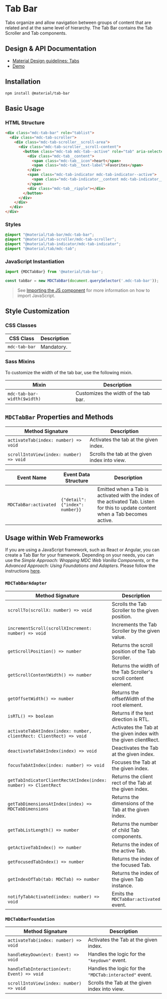 <!--docs:
title: "Tab Bar"
layout: detail
section: components
excerpt: "Manages a set of Tabs."
iconId: tabs
path: /catalog/tabs/tab-bar/
-->

# Tab Bar

Tabs organize and allow navigation between groups of content that are related and at the same level of hierarchy.
The Tab Bar contains the Tab Scroller and Tab components.

## Design & API Documentation

<ul class="icon-list">
  <li class="icon-list-item icon-list-item--spec">
    <a href="https://material.io/go/design-tabs">Material Design guidelines: Tabs</a>
  </li>
  <li class="icon-list-item icon-list-item--link">
    <a href="https://material-components.github.io/material-components-web-catalog/#/component/tabs">Demo</a>
  </li>
</ul>

## Installation

```
npm install @material/tab-bar
```

## Basic Usage

### HTML Structure

```html
<div class="mdc-tab-bar" role="tablist">
  <div class="mdc-tab-scroller">
    <div class="mdc-tab-scroller__scroll-area">
      <div class="mdc-tab-scroller__scroll-content">
        <button class="mdc-tab mdc-tab--active" role="tab" aria-selected="true" tabindex="0">
          <div class="mdc-tab__content">
            <span class="mdc-tab__icon">heart</span>
            <span class="mdc-tab__text-label">Favorites</span>
          </div>
          <span class="mdc-tab-indicator mdc-tab-indicator--active">
            <span class="mdc-tab-indicator__content mdc-tab-indicator__content--underline"></span>
          </span>
          <div class="mdc-tab__ripple"></div>
        </button>
      </div>
    </div>
  </div>
</div>
```

### Styles

```scss
@import "@material/tab-bar/mdc-tab-bar";
@import "@material/tab-scroller/mdc-tab-scroller";
@import "@material/tab-indicator/mdc-tab-indicator";
@import "@material/tab/mdc-tab";
```

### JavaScript Instantiation

```js
import {MDCTabBar} from '@material/tab-bar';

const tabBar = new MDCTabBar(document.querySelector('.mdc-tab-bar'));
```

> See [Importing the JS component](../../docs/importing-js.md) for more information on how to import JavaScript.

## Style Customization

### CSS Classes

CSS Class | Description
--- | ---
`mdc-tab-bar` | Mandatory.

### Sass Mixins

To customize the width of the tab bar, use the following mixin.

Mixin | Description
--- | ---
`mdc-tab-bar-width($width)` | Customizes the width of the tab bar.

## `MDCTabBar` Properties and Methods

Method Signature | Description
--- | ---
`activateTab(index: number) => void` | Activates the tab at the given index.
`scrollIntoView(index: number) => void` | Scrolls the tab at the given index into view.

Event Name | Event Data Structure | Description
--- | --- | ---
`MDCTabBar:activated` | `{"detail": {"index": number}}` | Emitted when a Tab is activated with the index of the activated Tab. Listen for this to update content when a Tab becomes active.

## Usage within Web Frameworks

If you are using a JavaScript framework, such as React or Angular, you can create a Tab Bar for your framework. Depending on your needs, you can use the _Simple Approach: Wrapping MDC Web Vanilla Components_, or the _Advanced Approach: Using Foundations and Adapters_. Please follow the instructions [here](../../docs/integrating-into-frameworks.md).

### `MDCTabBarAdapter`

Method Signature | Description
--- | ---
`scrollTo(scrollX: number) => void` | Scrolls the Tab Scroller to the given position.
`incrementScroll(scrollXIncrement: number) => void` | Increments the Tab Scroller by the given value.
`getScrollPosition() => number` | Returns the scroll position of the Tab Scroller.
`getScrollContentWidth() => number` | Returns the width of the Tab Scroller's scroll content element.
`getOffsetWidth() => number` | Returns the offsetWidth of the root element.
`isRTL() => boolean` | Returns if the text direction is RTL.
`activateTabAtIndex(index: number, clientRect: ClientRect) => void` | Activates the Tab at the given index with the given clientRect.
`deactivateTabAtIndex(index) => void` | Deactivates the Tab at the given index.
`focusTabAtIndex(index: number) => void` | Focuses the Tab at the given index.
`getTabIndicatorClientRectAtIndex(index: number) => ClientRect` | Returns the client rect of the Tab at the given index.
`getTabDimensionsAtIndex(index) => MDCTabDimensions` | Returns the dimensions of the Tab at the given index.
`getTabListLength() => number` | Returns the number of child Tab components.
`getActiveTabIndex() => number` | Returns the index of the active Tab.
`getFocusedTabIndex() => number` | Returns the index of the focused Tab.
`getIndexOfTab(tab: MDCTab) => number` | Returns the index of the given Tab instance.
`notifyTabActivated(index: number) => void` | Emits the `MDCTabBar:activated` event.

### `MDCTabBarFoundation`

Method Signature | Description
--- | ---
`activateTab(index: number) => void` | Activates the Tab at the given index.
`handleKeyDown(evt: Event) => void` | Handles the logic for the `"keydown"` event.
`handleTabInteraction(evt: Event) => void` | Handles the logic for the `"MDCTab:interacted"` event.
`scrollIntoView(index: number) => void` | Scrolls the Tab at the given index into view.

